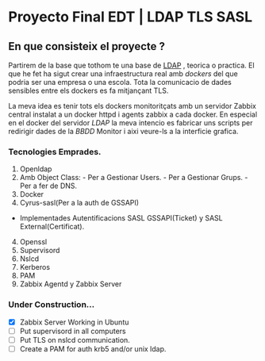 # Proyecto Final EDT | LDAP TLS SASL

## En que consisteix el proyecte ?

Partirem de la base que tothom te una base de [LDAP](https://es.wikipedia.org/wiki/OpenLDAP) , teorica o practica.
El que he fet ha sigut crear una infraestructura real amb _dockers_ del que podria ser una empresa o una escola.
Tota la comunicacio de dades sensibles entre els dockers es fa mitjançant TLS.

La meva idea es tenir tots els dockers monitoritçats amb un servidor Zabbix central instalat a un docker httpd i agents zabbix a cada docker. En especial en el docker del servidor _LDAP_ la meva intencio es fabricar uns scripts per redirigir dades de la _BBDD_
Monitor i aixi veure-ls a la interficie grafica.

### Tecnologies Emprades.

1. Openldap
  1. Amb Object Class:
    - Per a Gestionar Users.
    - Per a Gestionar Grups.
    - Per a fer de DNS.
2. Docker
3. Cyrus-sasl(Per a la auth de GSSAPI)
  -  Implementades Autentificacions SASL GSSAPI(Ticket) y SASL External(Certificat).
4. Openssl
5. Supervisord
6. Nslcd
7. Kerberos
8. PAM
9. Zabbix Agentd y Zabbix Server

### Under Construction...

- [x] Zabbix Server Working in Ubuntu
- [ ] Put supervisord in all computers
- [ ] Put TLS on nslcd communication.
- [ ] Create a PAM for auth krb5 and/or unix ldap.
